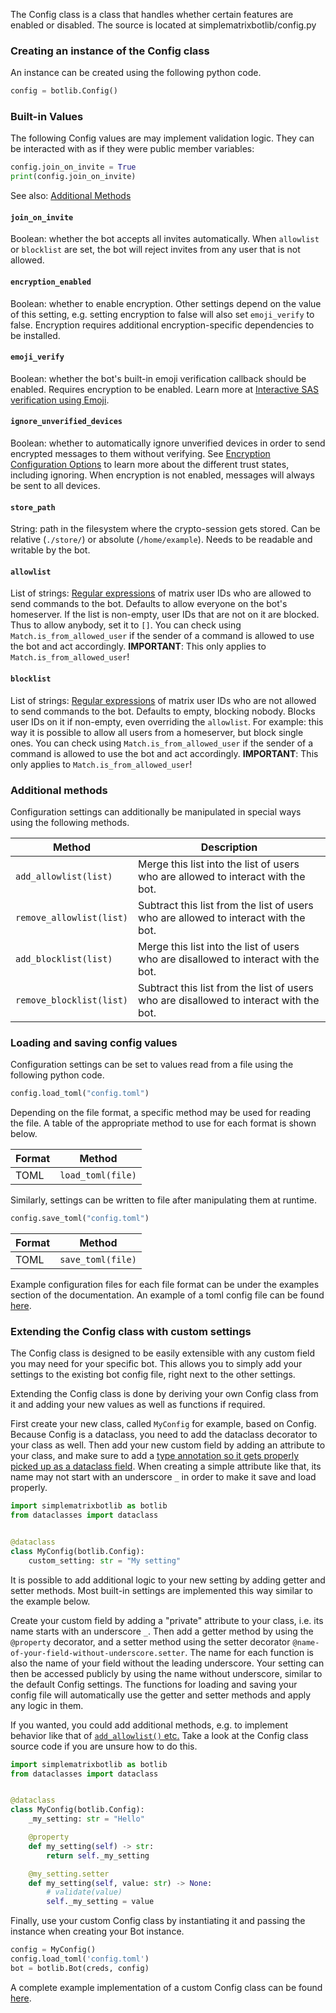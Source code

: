 The Config class is a class that handles whether certain features are enabled or disabled.
The source is located at simplematrixbotlib/config.py

### Creating an instance of the Config class
An instance can be created using the following python code.
```python
config = botlib.Config()
```

### Built-in Values

The following Config values are may implement validation logic.
They can be interacted with as if they were public member variables:
```python
config.join_on_invite = True
print(config.join_on_invite)
```

See also: [Additional Methods](#additional-methods)

#### `join_on_invite`
Boolean: whether the bot accepts all invites automatically.
When `allowlist` or `blocklist` are set, the bot will reject invites from any user that is not allowed.

#### `encryption_enabled`
Boolean: whether to enable encryption.
Other settings depend on the value of this setting, e.g. setting encryption to false will also set `emoji_verify` to false.
Encryption requires additional encryption-specific dependencies to be installed.

#### `emoji_verify`
Boolean: whether the bot's built-in emoji verification callback should be enabled.
Requires encryption to be enabled.
Learn more at [Interactive SAS verification using Emoji](#interactive-sas-verification-using-emoji).

#### `ignore_unverified_devices`
Boolean: whether to automatically ignore unverified devices in order to send encrypted messages to them without verifying.
See [Encryption Configuration Options](#configuration-options) to learn more about the different trust states, including ignoring.
When encryption is not enabled, messages will always be sent to all devices.

#### `store_path`
String: path in the filesystem where the crypto-session gets stored.
Can be relative (`./store/`) or absolute (`/home/example`).
Needs to be readable and writable by the bot.

#### `allowlist`
List of strings: [Regular expressions](https://docs.python.org/3/library/re.html) of matrix user IDs who are allowed to send commands to the bot.
Defaults to allow everyone on the bot's homeserver.
If the list is non-empty, user IDs that are not on it are blocked.
Thus to allow anybody, set it to `[]`.
You can check using `Match.is_from_allowed_user` if the sender of a command is allowed to use the bot and act accordingly.
**IMPORTANT**: This only applies to `Match.is_from_allowed_user`!

#### `blocklist`
List of strings: [Regular expressions](https://docs.python.org/3/library/re.html) of matrix user IDs who are not allowed to send commands to the bot.
Defaults to empty, blocking nobody.
Blocks user IDs on it if non-empty, even overriding the `allowlist`.
For example: this way it is possible to allow all users from a homeserver, but block single ones.
You can check using `Match.is_from_allowed_user` if the sender of a command is allowed to use the bot and act accordingly.
**IMPORTANT**: This only applies to `Match.is_from_allowed_user`!

### Additional methods
Configuration settings can additionally be manipulated in special ways using the following methods.

| Method                   | Description                                                                            |
|--------------------------|----------------------------------------------------------------------------------------|
| `add_allowlist(list)`    | Merge this list into the list of users who are allowed to interact with the bot.       |
| `remove_allowlist(list)` | Subtract this list from the list of users who are allowed to interact with the bot.    |
| `add_blocklist(list)`    | Merge this list into the list of users who are disallowed to interact with the bot.    |
| `remove_blocklist(list)` | Subtract this list from the list of users who are disallowed to interact with the bot. |

### Loading and saving config values
Configuration settings can be set to values read from a file using the following python code.
```python
config.load_toml("config.toml")
```
Depending on the file format, a specific method may be used for reading the file. A table of the appropriate method to use for each format is shown below.

| Format | Method            |
|--------|-------------------|
| TOML   | `load_toml(file)` |

Similarly, settings can be written to file after manipulating them at runtime.
```python
config.save_toml("config.toml")
```

| Format | Method            |
|--------|-------------------|
| TOML   | `save_toml(file)` |

Example configuration files for each file format can be under the examples section of the documentation. An example of a toml config file can be found [here](https://simple-matrix-bot-lib.readthedocs.io/en/latest/examples.html#bot-config-file-in-toml-format).

### Extending the Config class with custom settings

The Config class is designed to be easily extensible with any custom field you may need for your specific bot.
This allows you to simply add your settings to the existing bot config file, right next to the other settings.

Extending the Config class is done by deriving your own Config class from it and adding your new values as well as functions if required.

First create your new class, called `MyConfig` for example, based on Config.
Because Config is a dataclass, you need to add the dataclass decorator to your class as well.
Then add your new custom field by adding an attribute to your class, and make sure to add a [type annotation so it gets properly picked up as a dataclass field](https://docs.python.org/3/library/dataclasses.html#dataclasses.dataclass).
When creating a simple attribute like that, its name may not start with an underscore `_` in order to make it save and load properly.

```python
import simplematrixbotlib as botlib
from dataclasses import dataclass


@dataclass
class MyConfig(botlib.Config):
    custom_setting: str = "My setting"
```

It is possible to add additional logic to your new setting by adding getter and setter methods.
Most built-in settings are implemented this way similar to the example below.

Create your custom field by adding a "private" attribute to your class, i.e. its name starts with an underscore `_`.
Then add a getter method by using the `@property` decorator, and a setter method using the setter decorator `@name-of-your-field-without-underscore.setter`.
The name for each function is also the name of your field without the leading underscore.
Your setting can then be accessed publicly by using the name without underscore, similar to the default Config settings.
The functions for loading and saving your config file will automatically use the getter and setter methods and apply any logic in them.

If you wanted, you could add additional methods, e.g. to implement behavior like that of [`add_allowlist()` etc.](#additional-methods)
Take a look at the Config class source code if you are unsure how to do this.

```python
import simplematrixbotlib as botlib
from dataclasses import dataclass


@dataclass
class MyConfig(botlib.Config):
    _my_setting: str = "Hello"

    @property
    def my_setting(self) -> str:
        return self._my_setting

    @my_setting.setter
    def my_setting(self, value: str) -> None:
        # validate(value)
        self._my_setting = value
```

Finally, use your custom Config class by instantiating it and passing the instance when creating your Bot instance.

```python
config = MyConfig()
config.load_toml('config.toml')
bot = botlib.Bot(creds, config)
```

A complete example implementation of a custom Config class can be found [here](https://simple-matrix-bot-lib.readthedocs.io/en/latest/examples.html#bot-using-custom-option-config-file).
